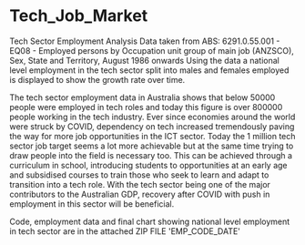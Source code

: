 # Tech_Job_Market
Tech Sector Employment Analysis
Data taken from ABS: 6291.0.55.001 - EQ08 - Employed persons by Occupation unit group of main job (ANZSCO), Sex, State and Territory, August 1986 onwards 
Using the data a national level employment in the tech sector split into males and females employed is displayed to show the growth rate over time.

The tech sector employment data in Australia shows that below 50000 people were employed in tech roles and today this figure is over 800000 people working in the tech industry. 
Ever since economies around the world were struck by COVID, dependency on tech increased tremendously paving the way for more job opportunities in the ICT sector. Today the 1 million tech sector job target seems a lot more achievable but at the same time trying to draw people into the field is necessary too. This can be achieved through a curriculum in school, introducing students to opportunities at an early age and subsidised courses to train those who seek to learn and adapt to transition into a tech role.
With the tech sector being one of the major contributors to the Australian GDP, recovery after COVID with push in employment in this sector will be beneficial.

Code, employment data and final chart showing national level employment in tech sector are in the attached ZIP FILE 'EMP_CODE_DATE'
